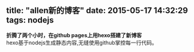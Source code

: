 title: "allen新的博客"
date: 2015-05-17 14:32:29
tags: nodejs
---

**折腾了两个小时，在github pages上用hexo搭建了新博客**  
hexo基于nodejs生成静态内容,无缝使用github掌控每一行代码。
